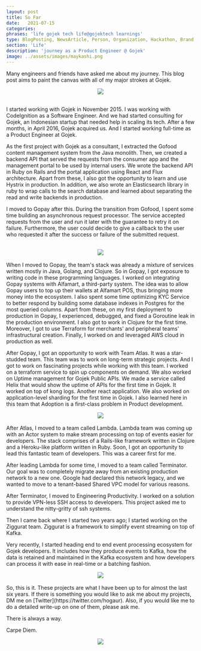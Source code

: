 ```yaml
---
layout: post
title: So Far
date:   2021-07-15
categories:
phrases: 'life gojek tech life@gojektech learnings'
type: BlogPosting, NewsArticle, Person, Organization, Hackathon, Brand, Atlas, Guide, Failures, Learnings
section: 'Life'
description: 'journey as a Product Engineer @ Gojek'
image: ../assets/images/maykashi.png
---
```


Many engineers and friends have asked me about my journey. This blog post aims to paint the canvas with all of my major strokes at Gojek.
<br>

<div style="text-align:center"><img src="journey.gif" /></div>

<br>

I started working with Gojek in November 2015. I was working with CodeIgnition as a Software Engineer. And we had started consulting for Gojek, an Indonesian startup that needed help in scaling its tech. After a few months, in April 2016, Gojek acquired us. And I started working full-time as a Product Engineer at Gojek.

As the first project with Gojek as a consultant, I extracted the Gofood content management system from the Java monolith. Then, we created a backend API that served the requests from the consumer app and the management portal to be used by internal users. We wrote the backend API in Ruby on Rails and the portal application using React and Flux architecture. Apart from these, I also got the opportunity to learn and use Hystrix in production. In addition, we also wrote an Elasticsearch library in ruby to wrap calls to the search database and learned about separating the read and write backends in production.

I moved to Gopay after this. During the transition from Gofood, I spent some time building an asynchronous request processor. The service accepted requests from the user and run it later with the guarantee to retry it on failure. Furthermore, the user could decide to give a callback to the user who requested it after the success or failure of the submitted request. 

<br>

<div style="text-align:center"><img src="money.gif" /></div>

<br>
When I moved to Gopay, the team's stack was already a mixture of services written mostly in Java, Golang, and Clojure. So in Gopay, I got exposure to writing code in these programming languages. I worked on integrating Gopay systems with Alfamart, a third-party system. The idea was to allow Gopay users to top up their wallets at Alfamart POS, thus bringing more money into the ecosystem. I also spent some time optimizing KYC Service to better respond by building some database indexes in Postgres for the most queried columns. 
Apart from these, on my first deployment to production in Gopay, I experienced, debugged, and fixed a Goroutine leak in the production environment. I also got to work in Clojure for the first time. Moreover, I got to use Terraform for merchants' and peripheral teams' infrastructural creation. Finally, I worked on and leveraged AWS cloud in production as well.

After Gopay, I got an opportunity to work with Team Atlas. It was a star-studded team. This team was to work on long-term strategic projects. And I got to work on fascinating projects while working with this team. I worked on a terraform service to spin up components on demand. We also worked on Uptime management for Gojek Public APIs. We made a service called Helix that would show the uptime of APIs for the first time in Gojek. It worked on top of kong logs. Another react application. We also worked on application-level sharding for the first time in Gojek. I also learned here in this team that Adoption is a first-class problem in Product development.
<br>
<div style="text-align:center"><img src="atlas.gif" /></div>

<br>
After Atlas, I moved to a team called Lambda. Lambda team was coming up with an Actor system to make stream processing on top of events easier for developers. The stack comprises of a Rails-like framework written in Clojure and a Heroku-like platform written in Ruby. Soon, I got an opportunity to lead this fantastic team of developers. This was a career first for me. 

After leading Lambda for some time, I moved to a team called Terminator. Our goal was to completely migrate away from an existing production network to a new one. Google had declared this network legacy, and we wanted to move to a tenant-based Shared VPC model for various reasons.

After Terminator, I moved to Engineering Productivity. I worked on a solution to provide VPN-less SSH access to developers. This project asked me to understand the nitty-gritty of ssh systems. 

Then I came back where I started two years ago; I started working on the Ziggurat team. Ziggurat is a framework to simplify event streaming on top of Kafka. 

Very recently, I started heading end to end event processing ecosystem for Gojek developers. It includes how they produce events to Kafka, how the data is retained and maintained in the Kafka ecosystem and how developers can process it with ease in real-time or a batching fashion.
<br>
<div style="text-align:center"><img src="event.gif" /></div>

<br>
So, this is it. These projects are what I have been up to for almost the last six years. If there is something you would like to ask me about my projects, DM me on [Twitter](https://twitter.com/hogaur). Also, if you would like me to do a detailed write-up on one of them, please ask me. 

There is always a way.

Carpe Diem.
<br>
<div style="text-align:center"><img src="carpediem.gif" /></div>

<br>

